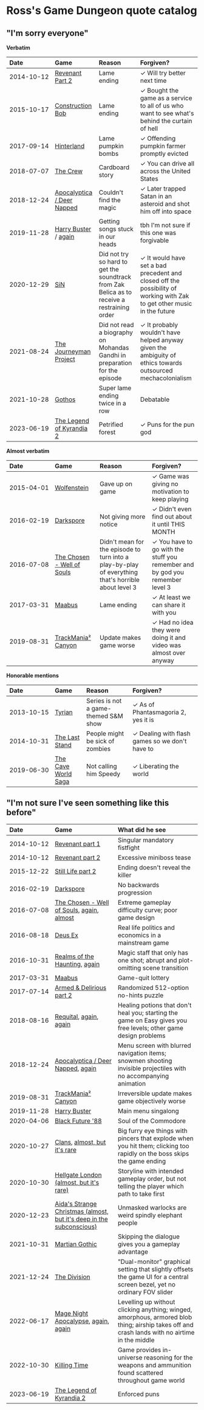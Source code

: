 <style>
tr td:first-of-type
{
    white-space: nowrap;
}
</style>

Ross's Game Dungeon quote catalog
=================================

## "I'm sorry everyone"

**Verbatim**

Date | Game | Reason | Forgiven?
:- | :- | :- | :-
2014-10-12 | [Revenant Part 2](https://youtu.be/encE-bp5_QM?t=14m12s) | Lame ending | ✓ Will try better next time
2015-10-17 | [Construction Bob](https://youtu.be/iLUkA0QVK98?t=11m48s) | Lame ending | ✓ Bought the game as a service to all of us who want to see what's behind the curtain of hell
2017-09-14 | [Hinterland](https://youtu.be/vkm7SZgwSww?t=1334) | Lame pumpkin bombs | ✓ Offending pumpkin farmer promptly evicted
2018-07-07 | [The Crew](https://youtu.be/8KZwcHOSRgQ?t=9m7s) | Cardboard story | ✓ You can drive all across the United States
2018-12-24 | [Apocalyptica / Deer Napped](https://youtu.be/799BX2jNIlU?t=186) | Couldn't find the magic | ✓ Later trapped Satan in an asteroid and shot him off into space
2019-11-28 | [Harry Buster](https://youtu.be/hV2kyrnju0M?t=3m21s) / [again](https://youtu.be/hV2kyrnju0M?t=15m19s) | Getting songs stuck in our heads | tbh I'm not sure if this one was forgivable
2020-12-29 | [SiN](https://youtu.be/evvqlj2Kk6Q?t=56m55s) | Did not try so hard to get the soundtrack from Zak Belica as to receive a restraining order | ✓ It would have set a bad precedent and closed off the possibility of working with Zak to get other music in the future
2021-08-24 | [The Journeyman Project](https://youtu.be/Cry7kbpPlDA?t=56m35s) | Did not read a biography on Mohandas Gandhi in preparation for the episode | ✓ It probably wouldn't have helped anyway given the ambiguity of ethics towards outsourced mechacolonialism
2021-10-28 | [Gothos](https://youtu.be/3_lWIFlMbMU?t=33m47s) | Super lame ending twice in a row | Debatable
2023-06-19 | [The Legend of Kyrandia 2](https://youtu.be/fh8-BxnHY3Y?t=28m46s) | Petrified forest | ✓ Puns for the pun god

**Almost verbatim**

Date | Game | Reason | Forgiven?
:- | :- | :- | :-
2015-04-01 | [Wolfenstein](https://youtu.be/P4LaR1C6Xds?t=29m57s) | Gave up on game | ✓ Game was giving no motivation to keep playing
2016-02-19 | [Darkspore](https://youtu.be/T2pdvh4uiaM?t=14m53s) | Not giving more notice | ✓ Didn't even find out about it until THIS MONTH
2016-07-08 | [The Chosen - Well of Souls](https://youtu.be/f-5AGFf_IOg?t=27m23s) | Didn't mean for the episode to turn into a play-by-play of everything that's horrible about level 3 | ✓ You have to go with the stuff you remember and by god you remember level 3
2017-03-31 | [Maabus](https://youtu.be/QDx7KajLZhU?t=20m56s) | Lame ending | ✓ At least we can share it with you
2019-08-31 | [TrackMania² Canyon](https://youtu.be/ulp99wSUNgk?t=46m41s) | Update makes game worse | ✓ Had no idea they were doing it and video was almost over anyway

**Honorable mentions**

Date | Game | Reason | Forgiven?
:- | :- | :- | :-
2013-10-15 | [Tyrian](https://youtu.be/w025kQRMZwA?t=19) | Series is not a game-themed S&M show | ✓ As of Phantasmagoria 2, yes it is
2014-10-31 | [The Last Stand](https://youtu.be/FlTkGmj_e3g?t=8m13s) | People might be sick of zombies | ✓ Dealing with flash games so we don't have to
2019-06-30 | [The Cave World Saga](https://youtu.be/CLk64lmMtF0?t=6m28s) | Not calling him Speedy | ✓ Liberating the world

## "I'm not sure I've seen something like this before"

Date | Game | What did he see
:- | :- | :-
2014-10-12 | [Revenant part 1](https://youtu.be/sxESGanJxhM?t=21m01s) | Singular mandatory fistfight
2014-10-12 | [Revenant part 2](https://youtu.be/encE-bp5_QM?t=6m45s) | Excessive miniboss tease
2015-12-22 | [Still Life part 2](https://youtu.be/zHLscLwx0rM?t=13m43s) | Ending doesn't reveal the killer
2016-02-19 | [Darkspore](https://youtu.be/T2pdvh4uiaM?t=2m32s) | No backwards progression
2016-07-08 | [The Chosen - Well of Souls](https://youtu.be/f-5AGFf_IOg?t=30m25s), [again](https://youtu.be/f-5AGFf_IOg?t=34m46s), [almost](https://youtu.be/f-5AGFf_IOg?t=19m41s) | Extreme gameplay difficulty curve; poor game design
2016-08-18 | [Deus Ex](https://youtu.be/rxOKEsBx4NU?t=28m04s) | Real life politics and economics in a mainstream game
2016-10-31 | [Realms of the Haunting](https://youtu.be/y_oS9XBxlwM?t=14m07s), [again](https://youtu.be/y_oS9XBxlwM?t=45m42s) | Magic staff that only has one shot; abrupt and plot-omitting scene transition
2017-03-31 | [Maabus](https://youtu.be/QDx7KajLZhU?t=6m35s) | Game-quit lottery
2017-07-14 | [Armed & Delirious part 2](https://youtu.be/loBiZjo186Q?t=21m02s) | Randomized 512-option no-hints puzzle
2018-08-16 | [Requital](https://youtu.be/9XOBtNSxKIw?t=12m41s), [again](https://youtu.be/9XOBtNSxKIw?t=14m40s), [again](https://youtu.be/9XOBtNSxKIw?t=42m18s) | Healing potions that don't heal you; starting the game on Easy gives you free levels; other game design problems
2018-12-24 | [Apocalyptica / Deer Napped](https://youtu.be/799BX2jNIlU?t=0m16s), [again](https://youtu.be/799BX2jNIlU?t=2m20s) | Menu screen with blurred navigation items; snowmen shooting invisible projectiles with no accompanying animation
2019-08-31 | [TrackMania² Canyon](https://youtu.be/ulp99wSUNgk?t=32m26s) | Irreversible update makes game objectively worse
2019-11-28 | [Harry Buster](https://youtu.be/hV2kyrnju0M?t=2m29s) | Main menu singalong
2020-04-06 | [Black Future '88](https://youtu.be/hcHDjbOx3EM?t=17m23s) | Soul of the Commodore
2020-10-27 | [Clans](https://youtu.be/QHYH0jFMWSY?t=31m09s), [almost, but it's rare](https://youtu.be/QHYH0jFMWSY?t=39m15s) | Big furry eye things with pincers that explode when you hit them; clicking too rapidly on the boss skips the game ending
2020-10-30 | [Hellgate London \(almost, but it's rare\)](https://youtu.be/ynQGAifYRF0?t=13m00s) | Storyline with intended gameplay order, but not telling the player which path to take first
2020-12-23 | [Aida's Strange Christmas \(almost, but it's deep in the subconscious\)](https://youtu.be/mpL5KDiqgP0?t=15m12s) | Unmasked warlocks are weird spindly elephant people
2021-10-31 | [Martian Gothic](https://youtu.be/jp8fGJtM47k?t=58m54s) | Skipping the dialogue gives you a gameplay advantage
2021-12-24 | [The Division](https://youtu.be/byoCgCrd_dI?t=27m30s) | "Dual-monitor" graphical setting that slightly offsets the game UI for a central screen bezel, yet no ordinary FOV slider
2022-06-17 | [Mage Night Apocalypse](https://youtu.be/3EXAvj1A3pc?t=5m09s), [again](https://youtu.be/3EXAvj1A3pc?t=15m40s), [again](https://youtu.be/3EXAvj1A3pc?t=1h11m45s) | Levelling up without clicking anything; winged, amorphous, armored blob thing; airship takes off and crash lands with no airtime in the middle
2022-10-30 | [Killing Time](https://youtu.be/aV60gwgq1yc?t=6m30s) | Game provides in-universe reasoning for the weapons and ammunition found scattered throughout game world
2023-06-19 | [The Legend of Kyrandia 2](https://youtu.be/fh8-BxnHY3Y?t=11m13s) | Enforced puns
